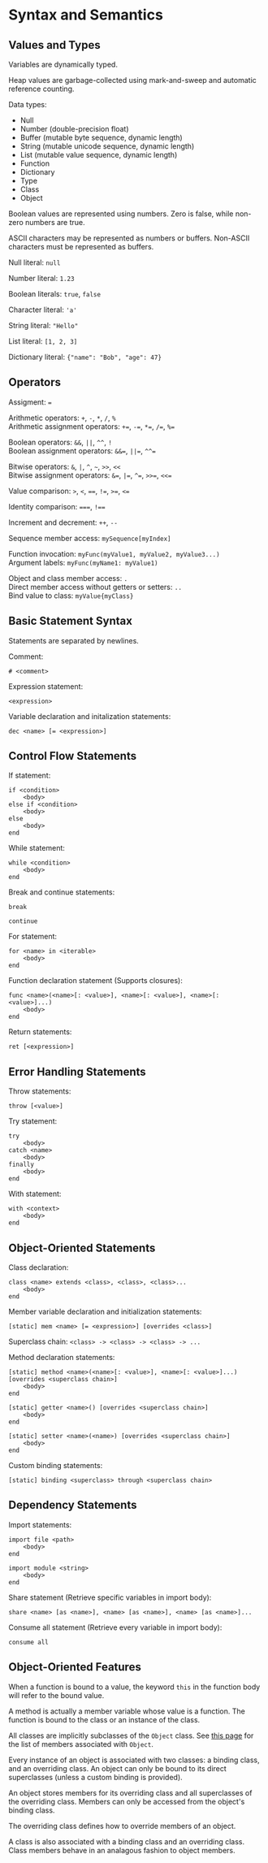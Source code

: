 
# Syntax and Semantics

## Values and Types

Variables are dynamically typed.

Heap values are garbage-collected using mark-and-sweep and automatic reference counting.

Data types:

* Null
* Number (double-precision float)
* Buffer (mutable byte sequence, dynamic length)
* String (mutable unicode sequence, dynamic length)
* List (mutable value sequence, dynamic length)
* Function
* Dictionary
* Type
* Class
* Object

Boolean values are represented using numbers. Zero is false, while non-zero numbers are true.

ASCII characters may be represented as numbers or buffers. Non-ASCII characters must be represented as buffers.

Null literal: `null`

Number literal: `1.23`

Boolean literals: `true`, `false`

Character literal: `'a'`

String literal: `"Hello"`

List literal: `[1, 2, 3]`

Dictionary literal: `{"name": "Bob", "age": 47}`

## Operators

Assigment: `=`

Arithmetic operators: `+`, `-`, `*`, `/`, `%`  
Arithmetic assignment operators: `+=`, `-=`, `*=`, `/=`, `%=`

Boolean operators: `&&`, `||`, `^^`, `!`  
Boolean assignment operators: `&&=`, `||=`, `^^=`

Bitwise operators: `&`, `|`, `^`, `~`, `>>`, `<<`  
Bitwise assignment operators: `&=`, `|=`, `^=`, `>>=`, `<<=`

Value comparison: `>`, `<`, `==`, `!=`, `>=`, `<=`

Identity comparison: `===`, `!==`

Increment and decrement: `++`, `--`

Sequence member access: `mySequence[myIndex]`

Function invocation: `myFunc(myValue1, myValue2, myValue3...)`  
Argument labels: `myFunc(myName1: myValue1)`

Object and class member access: `.`  
Direct member access without getters or setters: `..`  
Bind value to class: `myValue{myClass}`

## Basic Statement Syntax

Statements are separated by newlines.

Comment:

```
# <comment>
```

Expression statement:

```
<expression>
```

Variable declaration and initalization statements:

```
dec <name> [= <expression>]
```

## Control Flow Statements

If statement:

```
if <condition>
    <body>
else if <condition>
    <body>
else
    <body>
end
```

While statement:

```
while <condition>
    <body>
end
```

Break and continue statements:

```
break
```

```
continue
```

For statement:

```
for <name> in <iterable>
    <body>
end
```

Function declaration statement (Supports closures):

```
func <name>(<name>[: <value>], <name>[: <value>], <name>[: <value>]...)
    <body>
end
```

Return statements:

```
ret [<expression>]
```

## Error Handling Statements

Throw statements:

```
throw [<value>]
```

Try statement:

```
try
    <body>
catch <name>
    <body>
finally
    <body>
end
```

With statement:

```
with <context>
    <body>
end
```

## Object-Oriented Statements

Class declaration:

```
class <name> extends <class>, <class>, <class>...
    <body>
end
```

Member variable declaration and initialization statements:

```
[static] mem <name> [= <expression>] [overrides <class>]
```

Superclass chain: `<class> -> <class> -> <class> -> ...`

Method declaration statements:

```
[static] method <name>(<name>[: <value>], <name>[: <value>]...) [overrides <superclass chain>]
    <body>
end
```

```
[static] getter <name>() [overrides <superclass chain>]
    <body>
end
```

```
[static] setter <name>(<name>) [overrides <superclass chain>]
    <body>
end
```

Custom binding statements:

```
[static] binding <superclass> through <superclass chain>
```

## Dependency Statements

Import statements:

```
import file <path>
    <body>
end
```

```
import module <string>
    <body>
end
```

Share statement (Retrieve specific variables in import body):

```
share <name> [as <name>], <name> [as <name>], <name> [as <name>]...
```

Consume all statement (Retrieve every variable in import body):

```
consume all
```

## Object-Oriented Features

When a function is bound to a value, the keyword `this` in the function body will refer to the bound value.

A method is actually a member variable whose value is a function. The function is bound to the class or an instance of the class.

All classes are implicitly subclasses of the `Object` class. See [this page](builtIn.md) for the list of members associated with `Object`.

Every instance of an object is associated with two classes: a binding class, and an overriding class. An object can only be bound to its direct superclasses (unless a custom binding is provided).

An object stores members for its overriding class and all superclasses of the overriding class. Members can only be accessed from the object's binding class.

The overriding class defines how to override members of an object.

A class is also associated with a binding class and an overriding class. Class members behave in an analagous fashion to object members.


